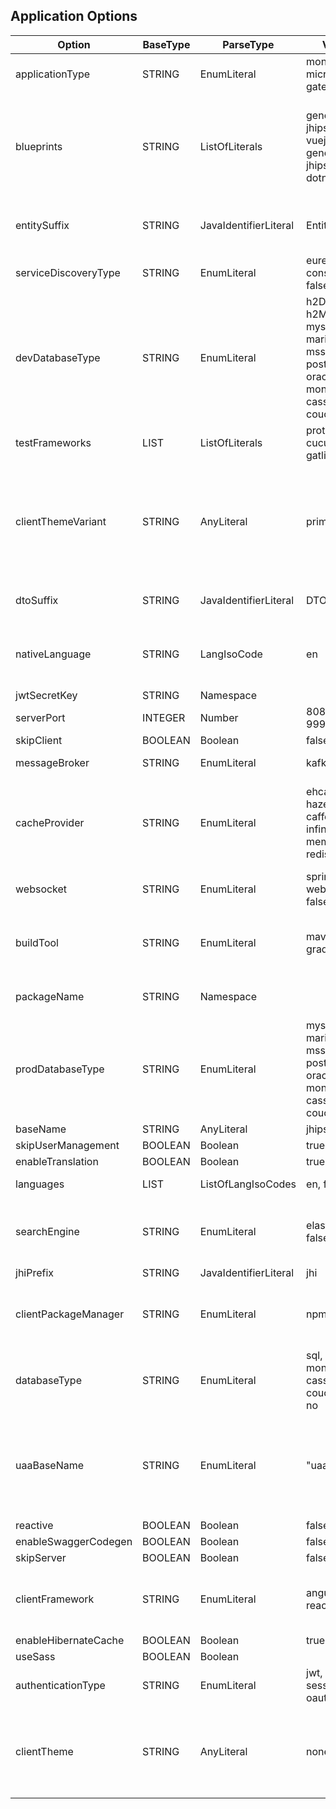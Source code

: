 ##  Application Options
| Option               | BaseType | ParseType             | Values                                                                               | Description                                                                                                  |
| -------------------- | -------- | --------------------- | ------------------------------------------------------------------------------------ | ------------------------------------------------------------------------------------------------------------ |
| applicationType      | STRING   | EnumLiteral           | monolith, microservice, gateway, uaa                                                    | One of the listed values                                                                                     |
| blueprints           | STRING   | ListOfLiterals        | generator-jhipster-vuejs, generator-jhipster-dotnetcore                               | [generator-jhipster-vuejs] or [generator-jhipster-vuejs,  generator-jhipster-dotnetcore]                      |
| entitySuffix         | STRING   | JavaIdentifierLiteral | Entity                                                                               | Suffix for entities. false for empty string                                                                  |
| serviceDiscoveryType | STRING   | EnumLiteral           | eureka, consul, no, false                                                               | One of the listed values                                                                                     |
| devDatabaseType      | STRING   | EnumLiteral           | h2Disk, h2Memory, mysql, mariadb, mssql, postgresql, oracle, no, mongodb, cassandra, couchbase | One of the listed values or one of the prod database type                                                    |
| testFrameworks       | LIST     | ListOfLiterals        | protractor, cucumber, gatling                                                          | Braces mandatory                                                                                             |
| clientThemeVariant   | STRING   | AnyLiteral            | primary                                                                              | You can put whatever value you want,  provided you know it will work (like dark,  or light),  can also be empty |
| dtoSuffix            | STRING   | JavaIdentifierLiteral | DTO                                                                                  | Suffix for DTOs. false for empty string                                                                      |
| nativeLanguage       | STRING   | LangIsoCode           | en                                                                                   | One of the languages as ISO code supported by JHipster                                                       |
| jwtSecretKey         | STRING   | Namespace             |                                                                                      |                                                                                                              |
| serverPort           | INTEGER  | Number                | 8080, 8081, 9999                                                                       | Depends on the app type                                                                                      |
| skipClient           | BOOLEAN  | Boolean               | false                                                                                | true or false                                                                                                |
| messageBroker        | STRING   | EnumLiteral           | kafka, false                                                                          | One of the listed values                                                                                     |
| cacheProvider        | STRING   | EnumLiteral           | ehcache, hazelcast, caffeine, infinispan, memcached, redis, no                             | One of the listed values,  ehcache for monoliths and gateways,  hazelcast otherwise                            |
| websocket            | STRING   | EnumLiteral           | spring-websocket, false                                                               |                                                                                                              |
| buildTool            | STRING   | EnumLiteral           | maven, gradle                                                                         | One of the listed values or one of the prod database type                                                    |
| packageName          | STRING   | Namespace             |                                                                                      | Sets the packageFolder option                                                                                |
| prodDatabaseType     | STRING   | EnumLiteral           | mysql, mariadb, mssql, postgresql, oracle, no, mongodb, cassandra, couchbase                 | One of the listed values or one of the prod database type                                                    |
| baseName             | STRING   | AnyLiteral            | jhipster                                                                             |                                                                                                              |
| skipUserManagement   | BOOLEAN  | Boolean               | true                                                                                 |                                                                                                              |
| enableTranslation    | BOOLEAN  | Boolean               | true                                                                                 |                                                                                                              |
| languages            | LIST     | ListOfLangIsoCodes    | en, fr                                                                                | Braces are mandatory                                                                                         |
| searchEngine         | STRING   | EnumLiteral           | elasticsearch, false                                                                  | One of the listed values or one of the prod database type                                                    |
| jhiPrefix            | STRING   | JavaIdentifierLiteral | jhi                                                                                  |                                                                                                              |
| clientPackageManager | STRING   | EnumLiteral           | npm, yarn                                                                             | One of the listed values or one of the prod database type                                                    |
| databaseType         | STRING   | EnumLiteral           | sql, mongodb, cassandra, couchbase, no                                                   | One of the listed values or one of the prod database type                                                    |
| uaaBaseName          | STRING   | EnumLiteral           | "uaa"                                                                                | Mandatory for gateway and microservices if auth type is uaa,  must be between double-quotes                   |
| reactive             | BOOLEAN  | Boolean               | false                                                                                | true or false                                                                                                |
| enableSwaggerCodegen | BOOLEAN  | Boolean               | false                                                                                | true or false                                                                                                |
| skipServer           | BOOLEAN  | Boolean               | false                                                                                | true or false                                                                                                |
| clientFramework      | STRING   | EnumLiteral           | angularX, react                                                                       | One of the listed values or one of the prod database type                                                    |
| enableHibernateCache | BOOLEAN  | Boolean               | true                                                                                 | true or false                                                                                                |
| useSass              | BOOLEAN  | Boolean               |                                                                                      | true or false                                                                                                |
| authenticationType   | STRING   | EnumLiteral           | jwt, uaa, session, oauth2                                                               | uaa for UAA apps,  jwt otherwise                                                                              |
| clientTheme          | STRING   | AnyLiteral            | none                                                                                 | You can put whatever value you want,  provided you know it will work (like yeti)                              |
